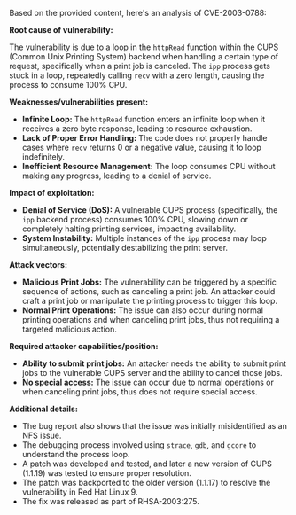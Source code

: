 Based on the provided content, here's an analysis of CVE-2003-0788:

**Root cause of vulnerability:**

The vulnerability is due to a loop in the `httpRead` function within the CUPS (Common Unix Printing System) backend when handling a certain type of request, specifically when a print job is canceled. The `ipp` process gets stuck in a loop, repeatedly calling `recv` with a zero length, causing the process to consume 100% CPU.

**Weaknesses/vulnerabilities present:**

*   **Infinite Loop:** The `httpRead` function enters an infinite loop when it receives a zero byte response, leading to resource exhaustion.
*   **Lack of Proper Error Handling:**  The code does not properly handle cases where `recv` returns 0 or a negative value, causing it to loop indefinitely.
*   **Inefficient Resource Management:** The loop consumes CPU without making any progress, leading to a denial of service.

**Impact of exploitation:**

*   **Denial of Service (DoS):** A vulnerable CUPS process (specifically, the `ipp` backend process) consumes 100% CPU, slowing down or completely halting printing services, impacting availability.
*   **System Instability:** Multiple instances of the `ipp` process may loop simultaneously, potentially destabilizing the print server.

**Attack vectors:**

*   **Malicious Print Jobs:** The vulnerability can be triggered by a specific sequence of actions, such as canceling a print job. An attacker could craft a print job or manipulate the printing process to trigger this loop.
*   **Normal Print Operations:** The issue can also occur during normal printing operations and when canceling print jobs, thus not requiring a targeted malicious action.

**Required attacker capabilities/position:**

*   **Ability to submit print jobs:** An attacker needs the ability to submit print jobs to the vulnerable CUPS server and the ability to cancel those jobs.
*  **No special access:** The issue can occur due to normal operations or when canceling print jobs, thus does not require special access.

**Additional details:**

*   The bug report also shows that the issue was initially misidentified as an NFS issue.
*   The debugging process involved using `strace`, `gdb`, and `gcore` to understand the process loop.
*   A patch was developed and tested, and later a new version of CUPS (1.1.19) was tested to ensure proper resolution.
*   The patch was backported to the older version (1.1.17) to resolve the vulnerability in Red Hat Linux 9.
*   The fix was released as part of RHSA-2003:275.